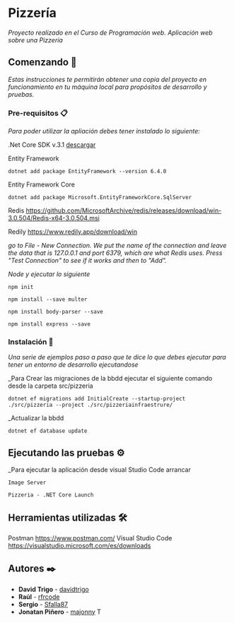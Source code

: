# Pizzería  

_Proyecto realizado en el Curso de Programación web. Aplicación web sobre una Pizzería_

## Comenzando 🚀


_Estas instrucciones te permitirán obtener una copia del proyecto en funcionamiento en tu máquina local para propósitos de desarrollo y pruebas._

### Pre-requisitos 📋

_Para poder utilizar la apliación debes tener instalado lo siguiente:_

.Net Core SDK v.3.1   [descargar](https://dotnet.microsoft.com/download/dotnet-core/thank-you/sdk-3.1.102-windows-x64-installer)

Entity Framework

```
dotnet add package EntityFramework --version 6.4.0
```

Entity Framework Core

```
dotnet add package Microsoft.EntityFrameworkCore.SqlServer
```

Redis   https://github.com/MicrosoftArchive/redis/releases/download/win-3.0.504/Redis-x64-3.0.504.msi

Redily  https://www.redily.app/download/win 

_go to File - New Connection. We put the name of the connection and leave the data that is 127.0.0.1 and port 6379, which are what Redis uses. Press "Test Connection" to see if it works and then to "Add"._


_Node   y ejecutar lo siguiente_

```
npm init
```

```
npm install --save multer
```
```
npm install body-parser --save
```

```
npm install express --save
```

### Instalación 🔧

_Una serie de ejemplos paso a paso que te dice lo que debes ejecutar para tener un entorno de desarrollo ejecutandose_


_Para Crear las migraciones de la bbdd ejecutar el siguiente comando desde la carpeta src/pizzeria

```
dotnet ef migrations add InitialCreate --startup-project ./src/pizzeria --project ./src/pizzeriainfraestrure/ 
```
_Actualizar la bbdd
```
dotnet ef database update
```

## Ejecutando las pruebas ⚙️

_Para ejecutar la aplicación desde visual Studio Code  arrancar 

```
Image Server
```

```
Pizzeria - .NET Core Launch
```

## Herramientas utilizadas 🛠️

Postman   https://www.postman.com/
Visual Studio Code  https://visualstudio.microsoft.com/es/downloads
 
## Autores ✒️

* **David Trigo** - [davidtrigo](https://github.com/davidtrigo)
* **Raúl**  - [rfrcode](https://github.com/rfrcode)
* **Sergio** - [Sfalla87](https://github.com/sfalla87)
* **Jonatan Piñero** - [majonny](https://github.com/majonny)
T 